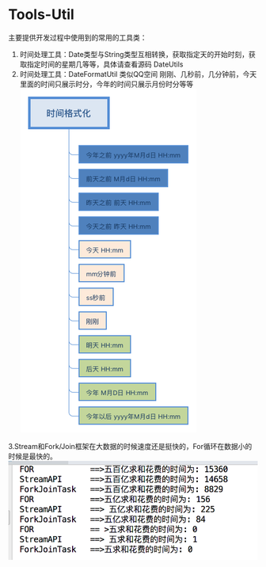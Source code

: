 # Tools-Util
主要提供开发过程中使用到的常用的工具类：
1. 时间处理工具：Date类型与String类型互相转换，获取指定天的开始时刻，获取指定时间的星期几等等，具体请查看源码 DateUtils
2. 时间处理工具：DateFormatUtil 类似QQ空间 刚刚、几秒前，几分钟前，今天里面的时间只展示时分，今年的时间只展示月份时分等等
![image](https://github.com/1yus2yus3/Tools-Util/blob/master/%E6%97%B6%E9%97%B4%E6%A0%BC%E5%BC%8F%E5%8C%96.png)

3.Stream和Fork/Join框架在大数据的时候速度还是挺快的，For循环在数据小的时候是最快的。
![image](https://github.com/1yus2yus3/Tools-Util/blob/master/FOR_StreamAPI_ForkJoinTask.png)
